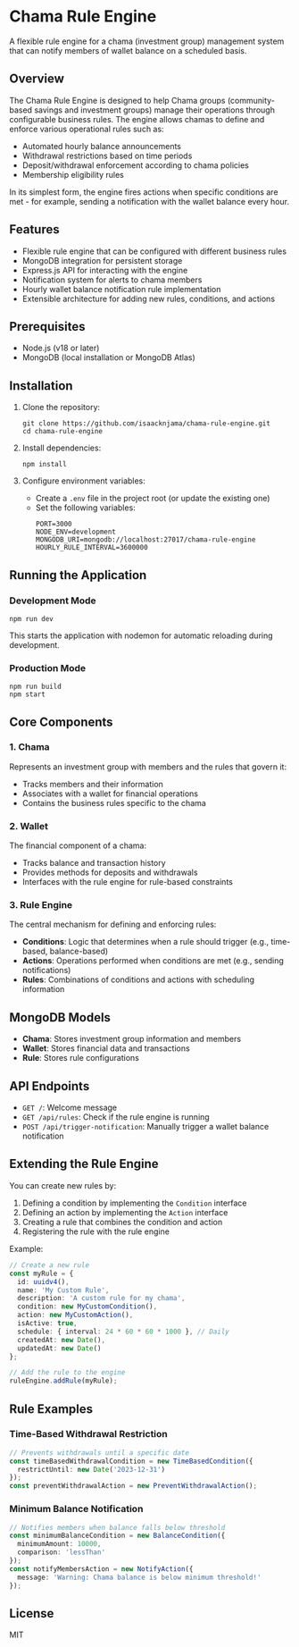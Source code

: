 # Chama Rule Engine

A flexible rule engine for a chama (investment group) management system that can notify members of wallet balance on a scheduled basis.

## Overview

The Chama Rule Engine is designed to help Chama groups (community-based savings and investment groups) manage their operations through configurable business rules. The engine allows chamas to define and enforce various operational rules such as:

- Automated hourly balance announcements
- Withdrawal restrictions based on time periods
- Deposit/withdrawal enforcement according to chama policies
- Membership eligibility rules

In its simplest form, the engine fires actions when specific conditions are met - for example, sending a notification with the wallet balance every hour.

## Features

- Flexible rule engine that can be configured with different business rules
- MongoDB integration for persistent storage
- Express.js API for interacting with the engine
- Notification system for alerts to chama members
- Hourly wallet balance notification rule implementation
- Extensible architecture for adding new rules, conditions, and actions

## Prerequisites

- Node.js (v18 or later)
- MongoDB (local installation or MongoDB Atlas)

## Installation

1. Clone the repository:
   ```
   git clone https://github.com/isaacknjama/chama-rule-engine.git
   cd chama-rule-engine
   ```

2. Install dependencies:
   ```
   npm install
   ```

3. Configure environment variables:
   - Create a `.env` file in the project root (or update the existing one)
   - Set the following variables:
     ```
     PORT=3000
     NODE_ENV=development
     MONGODB_URI=mongodb://localhost:27017/chama-rule-engine
     HOURLY_RULE_INTERVAL=3600000
     ```

## Running the Application

### Development Mode

```
npm run dev
```

This starts the application with nodemon for automatic reloading during development.

### Production Mode

```
npm run build
npm start
```

## Core Components

### 1. Chama
Represents an investment group with members and the rules that govern it:
- Tracks members and their information
- Associates with a wallet for financial operations
- Contains the business rules specific to the chama

### 2. Wallet
The financial component of a chama:
- Tracks balance and transaction history
- Provides methods for deposits and withdrawals
- Interfaces with the rule engine for rule-based constraints

### 3. Rule Engine
The central mechanism for defining and enforcing rules:
- **Conditions**: Logic that determines when a rule should trigger (e.g., time-based, balance-based)
- **Actions**: Operations performed when conditions are met (e.g., sending notifications)
- **Rules**: Combinations of conditions and actions with scheduling information

## MongoDB Models

- **Chama**: Stores investment group information and members
- **Wallet**: Stores financial data and transactions
- **Rule**: Stores rule configurations

## API Endpoints

- `GET /`: Welcome message
- `GET /api/rules`: Check if the rule engine is running
- `POST /api/trigger-notification`: Manually trigger a wallet balance notification

## Extending the Rule Engine

You can create new rules by:

1. Defining a condition by implementing the `Condition` interface
2. Defining an action by implementing the `Action` interface
3. Creating a rule that combines the condition and action
4. Registering the rule with the rule engine

Example:

```typescript
// Create a new rule
const myRule = {
  id: uuidv4(),
  name: 'My Custom Rule',
  description: 'A custom rule for my chama',
  condition: new MyCustomCondition(),
  action: new MyCustomAction(),
  isActive: true,
  schedule: { interval: 24 * 60 * 60 * 1000 }, // Daily
  createdAt: new Date(),
  updatedAt: new Date()
};

// Add the rule to the engine
ruleEngine.addRule(myRule);
```

## Rule Examples

### Time-Based Withdrawal Restriction
```typescript
// Prevents withdrawals until a specific date
const timeBasedWithdrawalCondition = new TimeBasedCondition({
  restrictUntil: new Date('2023-12-31')
});
const preventWithdrawalAction = new PreventWithdrawalAction();
```

### Minimum Balance Notification
```typescript
// Notifies members when balance falls below threshold
const minimumBalanceCondition = new BalanceCondition({
  minimumAmount: 10000,
  comparison: 'lessThan'
});
const notifyMembersAction = new NotifyAction({
  message: 'Warning: Chama balance is below minimum threshold!'
});
```

## License

MIT